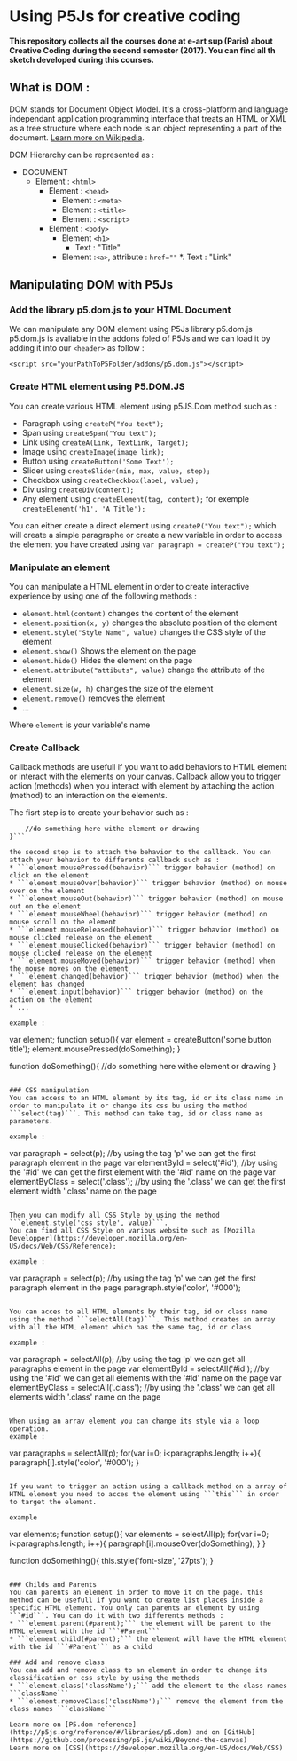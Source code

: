 # Using P5Js for creative coding

**This repository collects all the courses done at e-art sup (Paris) about Creative Coding during the second semester (2017). You can find all th sketch developed during this courses.**

## What is DOM :
DOM stands for Document Object Model. It's a cross-platform and language independant application programming interface that treats an HTML or XML as a tree structure where each node is an object representing a part of the document. [Learn more on Wikipedia](https://en.wikipedia.org/wiki/Document_Object_Model).

DOM Hierarchy can be represented as : 
* DOCUMENT
	* Element : ```<html>```
		* Element : ```<head>```
			* Element : ```<meta>```
			* Element : ```<title>```
			* Element : ```<script>```
		* Element : ```<body>```
			* Element ```<h1>```
				* Text : "Title"
			* Element :```<a>```, attribute : ```href=""```
				*. Text : "Link"


## Manipulating DOM with P5Js
### Add the library p5.dom.js to your HTML Document
We can manipulate any DOM element using P5Js library p5.dom.js
p5.dom.js is avaliable in the addons foled of P5Js and we can load it by adding it into our ```<header>``` as follow :
```
<script src="yourPathToP5Folder/addons/p5.dom.js"></script>
```

### Create HTML element using P5.DOM.JS
You can create various HTML element using p5JS.Dom method such as :
* Paragraph using ```createP("You text");```
* Span using ```createSpan("You text");```
* Link using ```createA(Link, TextLink, Target);```
* Image using ```createImage(image link);```
* Button using ```createButton('Some Text');```
* Slider using ```createSlider(min, max, value, step);```
* Checkbox using ```createCheckbox(label, value);```
* Div using ```createDiv(content);```
* Any element using ```createElement(tag, content);``` for exemple ```createElement('h1', 'A Title');```

You can either create a direct element using  ```createP("You text");``` which will create a simple paragraphe or create a new variable in order to access the element you have created using  ```var paragraph = createP("You text");```

### Manipulate an element 
You can manipulate a HTML element in order to create interactive experience by using one of the following methods :
* ```element.html(content)``` changes the content of the element
* ```element.position(x, y)``` changes the absolute position of the element
* ```element.style("Style Name", value)``` changes the CSS style of the element
* ```element.show()``` Shows the element on the page
* ```element.hide()``` Hides the element on the page
* ```element.attribute("attibuts", value)``` change the attribute of the element
* ```element.size(w, h)``` changes the size of the element
* ```element.remove()``` removes the element
* ...

Where ```element``` is your variable's name

### Create Callback
Callback methods are usefull if you want to add behaviors to HTML element or interact with the elements on your canvas. Callback allow you to trigger action (methods) when you interact with element by attaching the action (method) to an interaction on the elements.

The fisrt step is to create your behavior such as :
```function doSomething(){
	//do something here withe element or drawing
}```

the second step is to attach the behavior to the callback. You can attach your behavior to differents callback such as :
* ```element.mousePressed(behavior)``` trigger behavior (method) on click on the element
* ```element.mouseOver(behavior)``` trigger behavior (method) on mouse over on the element
* ```element.mouseOut(behavior)``` trigger behavior (method) on mouse out on the element
* ```element.mouseWheel(behavior)``` trigger behavior (method) on mouse scroll on the element
* ```element.mouseReleased(behavior)``` trigger behavior (method) on mouse clicked release on the element
* ```element.mouseClicked(behavior)``` trigger behavior (method) on mouse clicked release on the element
* ```element.mouseMoved(behavior)``` trigger behavior (method) when the mouse moves on the element
* ```element.changed(behavior)``` trigger behavior (method) when the element has changed
* ```element.input(behavior)``` trigger behavior (method) on the action on the element
* ...

example :
```
var element;
function setup(){
	var element = createButton('some button title');
	element.mousePressed(doSomething);
}

function doSomething(){
	//do something here withe element or drawing
}
```

### CSS manipulation
You can access to an HTML element by its tag, id or its class name in order to manipulate it or change its css bu using the method ```select(tag)```. This method can take tag, id or class name as parameters.

example :
```
var paragraph = select(p); //by using the tag 'p' we can get the first paragraph element in the page
var elementById = select('#id'); //by using the '#id' we can get the first element with the '#id' name on the page
var elementByClass = select('.class'); //by using the '.class' we can get the first element width '.class' name on the page
```

Then you can modify all CSS Style by using the method ```element.style('css style', value)```.
You can find all CSS Style on various website such as [Mozilla Developper](https://developer.mozilla.org/en-US/docs/Web/CSS/Reference); 

example :
```
var paragraph = select(p); //by using the tag 'p' we can get the first paragraph element in the page
paragraph.style('color', '#000');
```

You can acces to all HTML elements by their tag, id or class name using the method ```selectAll(tag)```. This method creates an array with all the HTML element which has the same tag, id or class

example :
```
var paragraph = selectAll(p); //by using the tag 'p' we can get all paragraphs element in the page
var elementById = selectAll('#id'); //by using the '#id' we can get all elements with the '#id' name on the page
var elementByClass = selectAll('.class'); //by using the '.class' we can get all elements width '.class' name on the page
```

When using an array element you can change its style via a loop operation.
example :
```
var paragraphs = selectAll(p);
for(var i=0; i<paragraphs.length; i++){
	paragraph[i].style('color', '#000');
}

```

If you want to trigger an action using a callback method on a array of HTML element you need to acces the element using ```this``` in order to target the element.

example
```
var elements;
function setup(){
	var elements = selectAll(p);
	for(var i=0; i<paragraphs.length; i++){
		paragraph[i].mouseOver(doSomething);
	}
}

function doSomething(){
	this.style('font-size', '27pts');
}
```

### Childs and Parents
You can parents an element in order to move it on the page. this method can be usefull if you want to create list places inside a specific HTML element. You only can parents an element by using ```#id```. You can do it with two differents methods :
* ```element.parent(#parent);``` the element will be parent to the HTML element with the id ```#Parent```
* ```element.child(#parent);``` the element will have the HTML element with the id ```#Parent``` as a child

### Add and remove class
You can add and remove class to an element in order to change its classification or css style by using the methods
* ```element.class('className');``` add the element to the class names ```className```
* ```element.removeClass('className');``` remove the element from the class names ```className```

Learn more on [P5.dom reference](http://p5js.org/reference/#/libraries/p5.dom) and on [GitHub](https://github.com/processing/p5.js/wiki/Beyond-the-canvas)
Learn more on [CSS](https://developer.mozilla.org/en-US/docs/Web/CSS)

